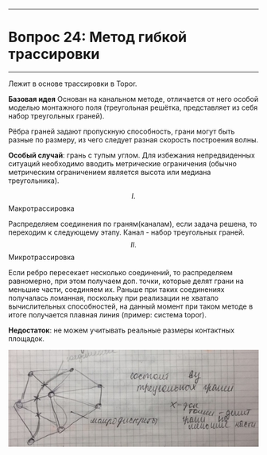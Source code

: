___
# Вопрос 24: Метод гибкой трассировки
___
 
Лежит в основе трассировки в Topor.

**Базовая идея**
Основан на канальном методе, отличается от него особой моделью монтажного поля (треугольная решётка, представляет из себя набор треугольных граней).
 
Рёбра граней задают пропускную способность, грани могут быть разные по размеру, из чего следует разная скорость построения волны.

**Особый случай**: грань с тупым углом.
 Для избежания непредвиденных ситуаций необходимо вводить метрические ограничения (обычно метрическим ограничением является высота или медиана треугольника).

$$ I.$$ Макротрассировка

Распределяем соединения по граням(каналам), если задача решена, то переходим к следующему этапу.
 Канал - набор треугольных граней.
$$ II.$$ Микротрассировка

 Если ребро пересекает несколько соединений, то распределяем равномерно, при этом получаем доп. точки, которые делят грани на меньшие части, соединяем их.
 Раньше при таких соединениях получалась ломанная, поскольку при реализации не хватало вычислительных способностей, на данный момент при таком методе в итоге получается плавная линия (пример: система topor).
 
 **Недостаток**: не можем учитывать реальные размеры контактных площадок.
 
 ![пример](../resources/imgs/24/24-1.jpg)